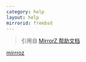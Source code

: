 ```yaml
---
category: help
layout: help
mirrorid: freebsd
---
```


> 引用自 [MirrorZ 帮助文档](https://help.mirrors.cernet.edu.cn/)

[mirrroz](https://mirrors.help/FreeBSD ':include :type=iframe title="help page for freebsd" width=100% height=1000px style="border-style: solid;border-width: 8px;" id="freebsd-mirror-z"')

